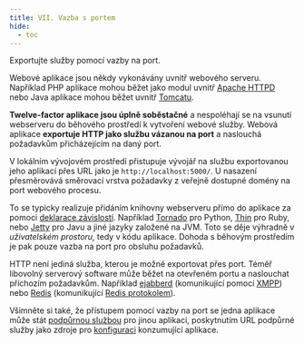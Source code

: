 ```yaml
---
title: VII. Vazba s portem
hide:
  - toc
---
```

Exportujte služby pomocí vazby na port.

Webové aplikace jsou někdy vykonávány uvnitř webového serveru. Například PHP aplikace mohou běžet jako modul uvnitř [Apache HTTPD](http://httpd.apache.org/) nebo Java aplikace mohou běžet uvnitř [Tomcatu](http://tomcat.apache.org/).

**Twelve-factor aplikace jsou úplně soběstačné** a nespoléhají se na vsunutí webserveru do běhového prostředí k vytvoření webové služby. Webová aplikace **exportuje HTTP jako službu vázanou na port** a naslouchá požadavkům přicházejícím na daný port.

V lokálním vývojovém prostředí přistupuje vývojář na službu exportovanou jeho aplikací přes URL jako je `http://localhost:5000/`. U nasazení přesměrovává směrovací vrstva požadavky z veřejně dostupné domény na port webového procesu.

To se typicky realizuje přidáním knihovny webserveru přímo do aplikace za pomoci [deklarace závislostí](./dependencies.md). Například [Tornado](http://www.tornadoweb.org/) pro Python, [Thin](http://code.macournoyer.com/thin/) pro Ruby, nebo [Jetty](http://www.eclipse.org/jetty/) pro Javu a jiné jazyky založené na JVM. Toto se děje výhradně v *uživatelském prostoru*, tedy v kódu aplikace. Dohoda s běhovým prostředím je pak pouze vazba na port pro obsluhu požadavků.

HTTP není jediná služba, kterou je možné exportovat přes port. Téměř libovolný serverový software může běžet na otevřeném portu a naslouchat příchozím požadavkům. Například [ejabberd](http://www.ejabberd.im/) (komunikující pomocí [XMPP](http://xmpp.org/)) nebo [Redis](http://redis.io/) (komunikující [Redis protokolem](http://redis.io/topics/protocol)).

Všimněte si také, že přístupem pomocí vazby na port se jedna aplikace může stát [podpůrnou službou](./backing-services.md) pro jinou aplikaci, poskytnutím URL podpůrné služby jako zdroje pro [konfiguraci](./config.md) konzumující aplikace.
